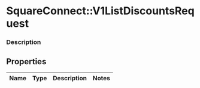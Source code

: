 # SquareConnect::V1ListDiscountsRequest

### Description



## Properties
Name | Type | Description | Notes
------------ | ------------- | ------------- | -------------


